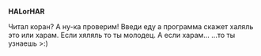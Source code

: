 **HALorHAR**

Читал коран? А ну-ка проверим! 
Введи еду а программа скажет халяль это или харам. Если хяляль то ты молодец. А если харам...        ...то ты узнаешь >:)
